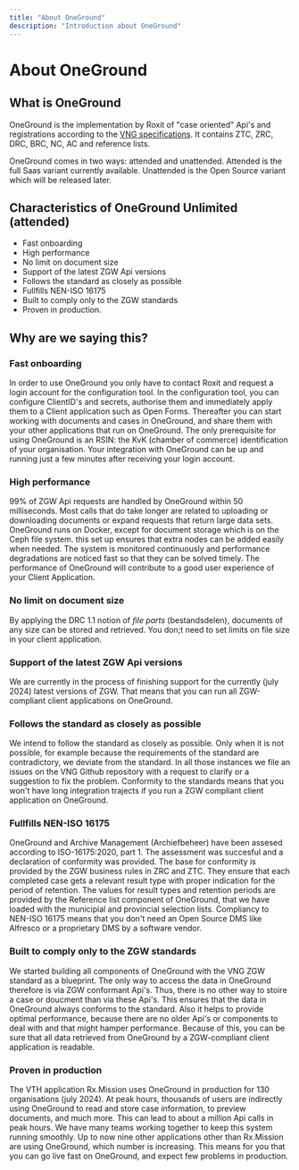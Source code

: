 ```yaml
---
title: "About OneGround"
description: "Introduction about OneGround"
---
```


# About OneGround

## What is OneGround

OneGround is the implementation by Roxit of "case oriented" Api's and registrations according to the [VNG specifications](https://vng-realisatie.github.io/gemma-zaken/standaard/).
It contains ZTC, ZRC, DRC, BRC, NC, AC and reference lists.

OneGround comes in two ways: attended and unattended. Attended is the full Saas variant currently available. Unattended is the Open Source variant which will be released later.

## Characteristics of OneGround Unlimited (attended)

- Fast onboarding
- High performance
- No limit on document size
- Support of the latest ZGW Api versions
- Follows the standard as closely as possible
- Fullfills NEN-ISO 16175
- Built to comply only to the ZGW standards
- Proven in production.

## Why are we saying this?

### Fast onboarding

In order to use OneGround you only have to contact Roxit and request a login account for the configuration tool. In the configuration tool, you can configure ClientID's and secrets, authorise them and immediately apply them to a Client application such as Open Forms. Thereafter you can start working with documents and cases in OneGround, and share them with your other applications that run on OneGround. The only prerequisite for using OneGround is an RSIN: the KvK (chamber of commerce) identification of your organisation. Your integration with OneGround can be up and running just a few minutes after receiving your login account.

### High performance

99% of ZGW Api requests are handled by OneGround within 50 milliseconds. Most calls that do take longer are related to uploading or downloading documents or expand requests that return large data sets. OneGround runs on Docker, except for document storage which is on the Ceph file system. this set up ensures that extra nodes can be added easily when needed. The system is monitored continuously and performance degradations are noticed fast so that they can be solved timely. The performance of OneGround will contribute to a good user experience of your Client Application.

### No limit on document size

By applying the DRC 1.1 notion of <em>file parts</em> (bestandsdelen), documents of any size can be stored and retrieved. You don;t need to set limits on file size in your client application.

### Support of the latest ZGW Api versions

We are currently in the process of finishing support for the currently (july 2024) latest versions of ZGW. That means that you can run all ZGW-compliant client applications on OneGround.

### Follows the standard as closely as possible

We intend to follow the standard as closely as possible. Only when it is not possible, for example because the requirements of the standard are contradictory, we deviate from the standard.
In all those instances we file an issues on the VNG Github repository with a request to clarify or a suggestion to fix the problem. Conformity to the standards means that you won't have long integration trajects if you run a ZGW compliant client application on OneGround.

### Fullfills NEN-ISO 16175

OneGround and Archive Management (Archiefbeheer) have been assesed according to ISO-16175:2020, part 1. The assessment was succesful and a declaration of conformity was provided. The base for conformity is provided by the ZGW business rules in ZRC and ZTC. They ensure that each completed case gets a relevant result type with proper indication for the period of retention. The values for result types and retention periods are provided by the Reference list component of OneGround, that we have loaded with the municipial and provincial selection lists. Compliancy to NEN-ISO 16175 means that you don't need an Open Source DMS like Alfresco or a proprietary DMS by a software vendor.

### Built to comply only to the ZGW standards

We started building all components of OneGround with the VNG ZGW standard as a blueprint. The only way to access the data in OneGround therefore is via ZGW conformant Api's. Thus, there is no other way to stoire a case or doucment than via these Api's. This ensures that the data in OneGround always conforms to the standard. Also it helps to provide optimal performance, because there are no older Api's or components to deal with and that might hamper performance. Because of this, you can be sure that all data retrieved from OneGround by a ZGW-compliant client application is readable.

### Proven in production

The VTH application Rx.Mission uses OneGround in production for 130 organisations (july 2024). At peak hours, thousands of users are indirectly using OneGround to read and store case information, to preview documents, and much more. This can lead to about a million Api calls in peak hours. We have many teams working together to keep this system running smoothly. Up to now nine other applications other than Rx.Mission are using OneGround, which number is increasing. This means for you that you can go live fast on OneGround, and expect few problems in production.
